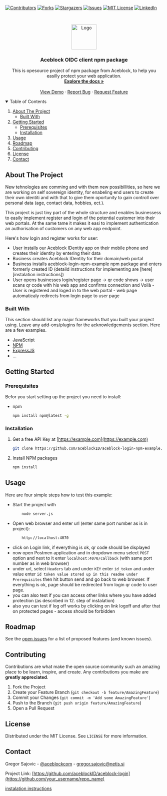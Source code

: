 [![Contributors][contributors-shield]][contributors-url]
[![Forks][forks-shield]][forks-url]
[![Stargazers][stars-shield]][stars-url]
[![Issues][issues-shield]][issues-url]
[![MIT License][license-shield]][license-url]
[![LinkedIn][linkedin-shield]][linkedin-url]


<!-- PROJECT LOGO -->
<br />
<p align="center">
  <a href="https://github.com/aceblockID/aceblock-login-npm-example">
    <img src="images/aceblock_logo.png" alt="Logo" width="80" height="80">
  </a>

  <h3 align="center">Aceblock OIDC client npm package</h3>

  <p align="center">
    This is opesource project of npm package from Aceblock, to help you easilly protect your web application.
    <br />
    <a href="https://github.com/aceblockID/aceblock-login-npm-example"><strong>Explore the docs »</strong></a>
    <br />
    <br />
    <a href="https://github.com/aceblockID/aceblock-login-npm-example">View Demo</a>
    ·
    <a href="https://github.com/aceblockID/aceblock-login-npm-example/issues">Report Bug</a>
    ·
    <a href="https://github.com/aceblockID/aceblock-login-npm-example/issues">Request Feature</a>
  </p>
</p>


<!-- TABLE OF CONTENTS -->
<details open="open">
  <summary>Table of Contents</summary>
  <ol>
    <li>
      <a href="#about-the-project">About The Project</a>
      <ul>
        <li><a href="#built-with">Built With</a></li>
      </ul>
    </li>
    <li>
      <a href="#getting-started">Getting Started</a>
      <ul>
        <li><a href="#prerequisites">Prerequisites</a></li>
        <li><a href="#installation">Installation</a></li>
      </ul>
    </li>
    <li><a href="#usage">Usage</a></li>
    <li><a href="#roadmap">Roadmap</a></li>
    <li><a href="#contributing">Contributing</a></li>
    <li><a href="#license">License</a></li>
    <li><a href="#contact">Contact</a></li>
  </ol>
</details>



<!-- ABOUT THE PROJECT -->
## About The Project

New tehnologies are comming and with them new possibillities, so here we are working on self sovereign identity, for enabeling end users to create their own identiti and with that to give them oportunity to gain controll over personal data (age, contact data, hobbies, ect.).

This project is just tiny part of the whole structure and enables businessess to easily implement register and login  of the potential customer into their web portals. At the same tame it makes it easi to implement authentication an authorisation of customers on any web app endpoint.

Here's how login and register works for user:
* User installs our Aceblock IDentity app on their mobile phone and creates their identity by entering their data 
* Business creates Aceblock IDentity for their domain/web portal
* Business installs aceblock-login-npm-example npm package and enters formerly created ID (detaild instructions for implementing are [here][instalation instructions])
* User opens businesses login/register page -> qr code shows -> user scans qr code with his web app and confirms connection and Voilà - User is registered and loged in to the web portal - web page automaticaly redirects from login page to user page

### Built With

This section should list any major frameworks that you built your project using. Leave any add-ons/plugins for the acknowledgements section. Here are a few examples.
* [JavaScript](https://www.javascript.com/)
* [NPM](https://www.npmjs.com/)
* [ExpressJS](https://expressjs.com/)
* ...



<!-- GETTING STARTED -->
## Getting Started

### Prerequisites

Befor you start setting up the project you need to install:

* npm
  ```sh
  npm install npm@latest -g
  ```

### Installation


1. Get a free API Key at [https://example.com](https://example.com)
   ```sh
   git clone https://github.com/aceblockID/aceblock-login-npm-example.git
   ```
3. Install NPM packages
   ```sh
   npm install
   ```



<!-- USAGE EXAMPLES -->
## Usage

Here are four simple steps how to test this example:
* Start the project with
    ```sh
        node server.js
    ```
* Open web browser and enter url (enter same port number as is in project):
    ```sh
        http://localhost:4070
    ```
* click on Login link, if everything is ok, qr code should be displayed
* now open Postmen application and in dropdown menu select `POST` option and next to it enter `localhost:4070/callback` (with same port number as in web browser)
* under url, select `Headers` tab and under `KEY` enter `id_token` and under value enter `id token value stored up in this readme under Prerequisites` then hit button send and go back to web browser. If everything is ok, page should be redirected from login qr code to user page.
* you can also test if you can access other links where you have added protection (as described in 12. step of instalation)
* also you can test if log off works by clicking on link logoff and after that on protected pages - access should be forbidden


<!-- ROADMAP -->
## Roadmap

See the [open issues](https://github.com/aceblockID/aceblock-login-npm-example/issues) for a list of proposed features (and known issues).



<!-- CONTRIBUTING -->
## Contributing

Contributions are what make the open source community such an amazing place to be learn, inspire, and create. Any contributions you make are **greatly appreciated**.

1. Fork the Project
2. Create your Feature Branch (`git checkout -b feature/AmazingFeature`)
3. Commit your Changes (`git commit -m 'Add some AmazingFeature'`)
4. Push to the Branch (`git push origin feature/AmazingFeature`)
5. Open a Pull Request



<!-- LICENSE -->
## License

Distributed under the MIT License. See `LICENSE` for more information.



<!-- CONTACT -->
## Contact

Gregor Sajovic - [@aceblockcom](https://twitter.com/aceblockcom) - gregor.sajovic@netis.si

Project Link: [https://github.com/aceblockID/aceblock-login](https://github.com/your_username/repo_name)





<!-- MARKDOWN LINKS & IMAGES -->
<!-- https://www.markdownguide.org/basic-syntax/#reference-style-links -->
[contributors-shield]: https://img.shields.io/github/contributors/aceblockID/aceblock-login-npm-example.svg?style=for-the-badge
[contributors-url]: https://github.com/aceblockID/aceblock-login-npm-example/graphs/contributors
[forks-shield]: https://img.shields.io/github/forks/aceblockID/aceblock-login-npm-example.svg?style=for-the-badge
[forks-url]: https://github.com/aceblockID/aceblock-login-npm-example/network/members
[stars-shield]: https://img.shields.io/github/stars/aceblockID/aceblock-login-npm-example.svg?style=for-the-badge
[stars-url]: https://github.com/aceblockID/aceblock-login-npm-example/stargazers
[issues-shield]: https://img.shields.io/github/issues/aceblockID/aceblock-login-npm-example.svg?style=for-the-badge
[issues-url]: https://github.com/aceblockID/aceblock-login-npm-example/issues
[license-shield]: https://img.shields.io/github/license/aceblockID/aceblock-login-npm-example.svg?style=for-the-badge
[license-url]: https://github.com/aceblockID/aceblock-login-npm-example/blob/master/LICENSE.txt
[linkedin-shield]: https://img.shields.io/badge/-LinkedIn-black.svg?style=for-the-badge&logo=linkedin&colorB=555
[linkedin-url]: https://www.linkedin.com/company/aceblockcom/
[product-screenshot]: images/screenshot.png
[instalation instructions](https://github.com/aceblockID/aceblock-login-npm-example/blob/master/README.md)
